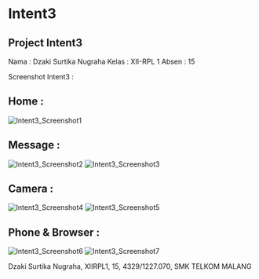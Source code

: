 # Intent3

## Project Intent3

Nama : Dzaki Surtika Nugraha
Kelas : XII-RPL 1
Absen : 15

Screenshot Intent3 :

Home : 
---
![Intent3_Screenshot1](https://dzagraha.files.wordpress.com/2016/10/intent3_home.png?w=300)

Message :
---
![Intent3_Screenshot2](https://dzagraha.files.wordpress.com/2016/10/intent3_pesan.png?w=200)
![Intent3_Screenshot3](https://dzagraha.files.wordpress.com/2016/10/intent3_tulis.png?w=200)

Camera :
---
![Intent3_Screenshot4](https://dzagraha.files.wordpress.com/2016/10/intent3_aftercap.png?w=200)
![Intent3_Screenshot5](https://dzagraha.files.wordpress.com/2016/10/intent3_camera1.png?w=200)

Phone & Browser :
---
![Intent3_Screenshot6](https://dzagraha.files.wordpress.com/2016/10/intent3_dial.png?w=200)
![Intent3_Screenshot7](https://dzagraha.files.wordpress.com/2016/10/intent3_browser.png?w=200)

Dzaki Surtika Nugraha, XIIRPL1, 15, 4329/1227.070, SMK TELKOM MALANG
